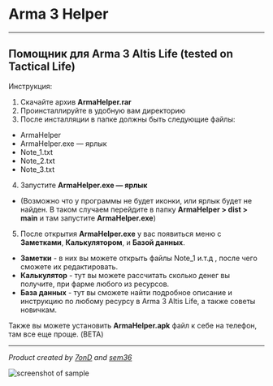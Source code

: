 # Arma 3 Helper
------------------------------------------------
## Помощник для Arma 3 Altis Life (tested on Tactical Life)
Инструкция:
1. Скачайте архив **ArmaHelper.rar**
2. Проинсталлируйте в удобную вам директорию
3. После инсталляции в папке должны быть следующие файлы:
* ArmaHelper
* ArmaHelper.exe — ярлык
* Note_1.txt
* Note_2.txt
* Note_3.txt
4. Запустите **ArmaHelper.exe — ярлык**
* (Возможно что у программы не будет иконки, или ярлык будет не найден. В таком случаем перейдите в папку **ArmaHelper > dist > main** и там запустите **ArmaHelper.exe**)
5. После открытия **ArmaHelper.exe** у вас появиться меню с **Заметками**, **Калькулятором**, и **Базой данных**.
* **Заметки** - в них вы можете открыть файлы Note_1 и.т.д , после чего сможете их редактировать.
* **Калькулятор** - тут вы можете рассчитать сколько денег вы получите, при фарме любого из ресурсов.
* **База данных** - тут вы сможете найти подробное описание и инструкцию по любому ресурсу в Arma 3 Altis Life, а также  советы новичкам.

Также вы можете установить **ArmaHelper.apk** файл к себе на телефон, там все еще проще. (BETA)

-----------------------------------------
_Product created by  [7onD](https://github.com/7onD) and [sem36](https://github.com/sem36)_


![screenshot of sample](https://cdn.cloudflare.steamstatic.com/steam/apps/107410/capsule_616x353.jpg?t=1608211055)
